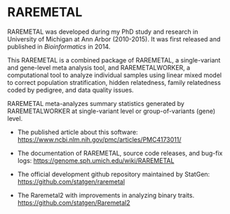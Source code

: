 # RAREMETAL
RAREMETAL was developed during my PhD study and research in University of Michigan at Ann Arbor (2010-2015). It was first released and published in <em>Bioinformatics</em> in 2014.

This RAREMETAL is a combined package of RAREMETAL, a single-variant and gene-level meta analysis tool, and RAREMETALWORKER, a computational tool to analyze individual samples using linear mixed model to correct population stratification, hidden relatedness, family relatedness coded by pedigree, and data quality issues.

RAREMETAL meta-analyzes summary statistics generated by RAREMETALWORKER at single-variant level or group-of-variants (gene) level. 

- The published article about this software: 
https://www.ncbi.nlm.nih.gov/pmc/articles/PMC4173011/

- The documentation of RAREMETAL, source code releases, and bug-fix logs:
https://genome.sph.umich.edu/wiki/RAREMETAL

- The official development github repository maintained by StatGen:
https://github.com/statgen/raremetal

- The Raremetal2 with improvements in analyzing binary traits. 
https://github.com/statgen/Raremetal2
